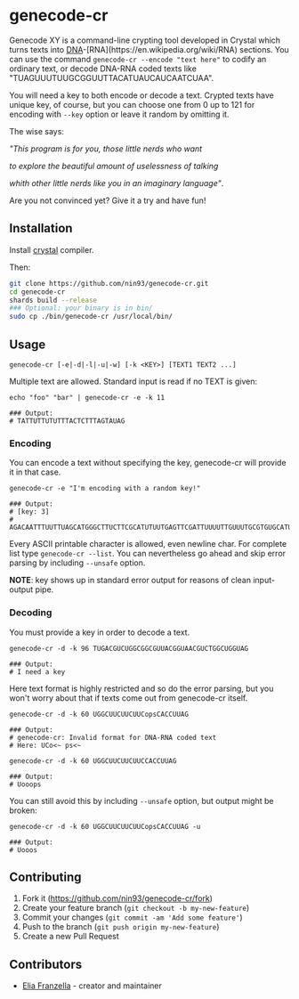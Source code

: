 
# genecode-cr

Genecode XY is a command-line crypting tool developed in Crystal which turns texts into [DNA](https://en.wikipedia.org/wiki/DNA.)-[RNA](https://en.wikipedia.org/wiki/RNA) sections.
You can use the command `genecode-cr --encode "text here"` to codify an ordinary text, or decode DNA-RNA coded texts like "TUAGUUUTUUGCGGUUTTACATUAUCAUCAATCUAA".

You will need a key to both encode or decode a text. Crypted texts have unique key, of course, but you can choose one from 0 up to 121 for encoding with `--key` option or leave it random by omitting it.

The wise says:
  
  *"This program is for you, those little nerds who want*
  
  *to explore the beautiful amount of uselessness of talking*
  
  *whith other little nerds like you in an imaginary language"*.
  
  Are you not convinced yet? Give it a try and have fun!

## Installation

Install [crystal](https://crystal-lang.org/reference/installation) compiler.

Then:
```bash
git clone https://github.com/nin93/genecode-cr.git
cd genecode-cr
shards build --release
### Optional: your binary is in bin/
sudo cp ./bin/genecode-cr /usr/local/bin/
```

## Usage
```
genecode-cr [-e|-d|-l|-u|-w] [-k <KEY>] [TEXT1 TEXT2 ...]
```
Multiple text are allowed.
Standard input is read if no TEXT is given:
```
echo "foo" "bar" | genecode-cr -e -k 11

### Output:
# TATTUTTUTUTTTACTCTTTAGTAUAG
```

### Encoding

You can encode a text without specifying the key, genecode-cr will provide it in that case.
```
genecode-cr -e "I'm encoding with a random key!"

### Output:
# [key: 3]
# AGACAATTTUUTTUAGCATGGGCTTUCTTCGCATUTUUTGAGTTCGATTUUUUTTGUUUTGCGTGUGCATUCGCTTTTUUTTTGTUAGTAUUGUAA
```
Every ASCII printable character is allowed, even newline char. For complete list type `genecode-cr --list`. You can nevertheless go ahead and skip error parsing by including `--unsafe` option.

**NOTE**: key shows up in standard error output for reasons of clean input-output pipe.

### Decoding

You must provide a key in order to decode a text. 
```
genecode-cr -d -k 96 TUGACGUCUGGCGGCGUUACGGUAACGUCTGGCUGGUAG

### Output:
# I need a key
```
Here text format is highly restricted and so do the error parsing, but you won't worry about that if texts come out from genecode-cr itself.

```
genecode-cr -d -k 60 UGGCUUCUUCUUCopsCACCUUAG

### Output:
# genecode-cr: Invalid format for DNA-RNA coded text
# Here: UCo<~ ps<~
```
```
genecode-cr -d -k 60 UGGCUUCUUCUUCCACCUUAG

### Output:
# Uooops
```

You can still avoid this by including `--unsafe` option, but output might be broken: 
```
genecode-cr -d -k 60 UGGCUUCUUCUUCopsCACCUUAG -u

### Output:
# Uooos
```

## Contributing

1. Fork it (<https://github.com/nin93/genecode-cr/fork>)
2. Create your feature branch (`git checkout -b my-new-feature`)
3. Commit your changes (`git commit -am 'Add some feature'`)
4. Push to the branch (`git push origin my-new-feature`)
5. Create a new Pull Request

## Contributors

- [Elia Franzella](https://github.com/nin93) - creator and maintainer
